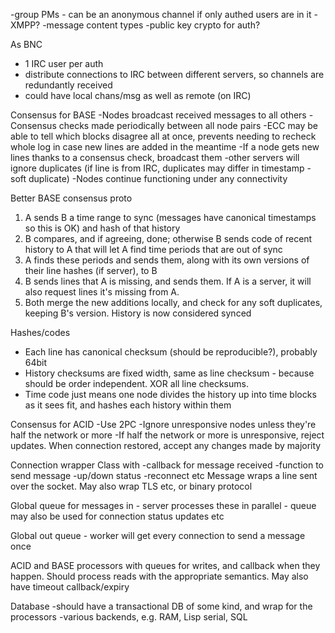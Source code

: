 -group PMs - can be an anonymous channel if only authed users are in it
-XMPP? 
-message content types
-public key crypto for auth? 

As BNC
- 1 IRC user per auth
- distribute connections to IRC between different servers, so channels are redundantly received
- could have local chans/msg as well as remote (on IRC)

Consensus for BASE
-Nodes broadcast received messages to all others
-Consensus checks made periodically between all node pairs
-ECC may be able to tell which blocks disagree all at once, prevents needing to recheck whole log in case new lines are added in the meantime
-If a node gets new lines thanks to a consensus check, broadcast them
-other servers will ignore duplicates (if line is from IRC, duplicates may differ in timestamp - soft duplicate)
-Nodes continue functioning under any connectivity

Better BASE consensus proto
1. A sends B a time range to sync (messages have canonical timestamps so this is OK) and hash of that history
2. B compares, and if agreeing, done; otherwise B sends code of recent history to A that will let A find time periods that are out of sync
3. A finds these periods and sends them, along with its own versions of their line hashes (if server), to B
4. B sends lines that A is missing, and sends them. If A is a server, it will also request lines it's missing from A.
5. Both merge the new additions locally, and check for any soft duplicates, keeping B's version. History is now considered synced

Hashes/codes
- Each line has canonical checksum (should be reproducible?), probably 64bit
- History checksums are fixed width, same as line checksum - because should be order independent. XOR all line checksums.
- Time code just means one node divides the history up into time blocks as it sees fit, and hashes each history within them


Consensus for ACID
-Use 2PC
-Ignore unresponsive nodes unless they're half the network or more
-If half the network or more is unresponsive, reject updates. When connection restored, accept any changes made by majority

Connection wrapper
Class with 
-callback for message received
-function to send message
-up/down status
-reconnect etc
Message wraps a line sent over the socket. May also wrap TLS etc, or binary protocol

Global queue for messages in - server processes these in parallel - queue may also be used for connection status updates etc

Global out queue - worker will get every connection to send a message once

ACID and BASE processors with queues for writes, and callback when they happen. Should process reads with the appropriate semantics. May also have timeout callback/expiry

Database
-should have a transactional DB of some kind, and wrap for the processors
-various backends, e.g. RAM, Lisp serial, SQL